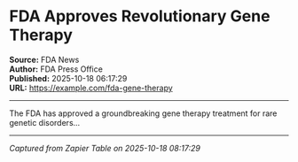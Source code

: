 # FDA Approves Revolutionary Gene Therapy

**Source:** FDA News  
**Author:** FDA Press Office  
**Published:** 2025-10-18 06:17:29  
**URL:** https://example.com/fda-gene-therapy  

---

The FDA has approved a groundbreaking gene therapy treatment for rare genetic disorders...

---
*Captured from Zapier Table on 2025-10-18 08:17:29*

